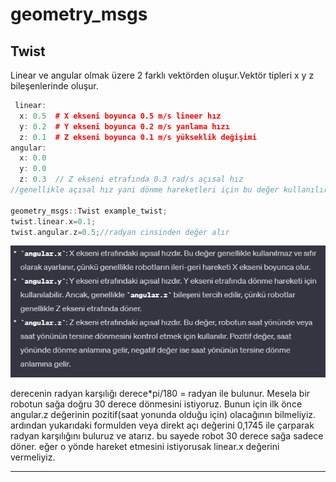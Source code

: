 # geometry_msgs

## Twist

Linear ve angular olmak üzere 2 farklı vektörden oluşur.Vektör tipleri x y z bileşenlerinde oluşur.

```cpp
 linear:
  x: 0.5  # X ekseni boyunca 0.5 m/s lineer hız
  y: 0.2  # Y ekseni boyunca 0.2 m/s yanlama hızı
  z: 0.1  # Z ekseni boyunca 0.1 m/s yükseklik değişimi
angular:
  x: 0.0
  y: 0.0
  z: 0.3  // Z ekseni etrafında 0.3 rad/s açısal hız
//genellikle açısal hız yani dönme hareketleri için bu değer kullanılır.

geometry_msgs::Twist example_twist;
twist.linear.x=0.1;
twist.angular.z=0.5;//radyan cinsinden değer alır
```

![Untitled](../images/geometry_msgs/Untitled.png)

 

derecenin radyan karşılığı derece*pi/180 = radyan ile bulunur. Mesela bir robotun sağa doğru 30 derece dönmesini istiyoruz. Bunun için ilk önce angular.z değerinin pozitif(saat yonunda olduğu için) olacağının bilmeliyiz. ardından yukarıdaki formulden veya direkt açı değerini 0,1745 ile çarparak radyan karşılığını buluruz ve atarız. bu sayede robot 30 derece sağa sadece döner. eğer o yönde hareket etmesini istiyorusak linear.x değerini vermeliyiz.

---